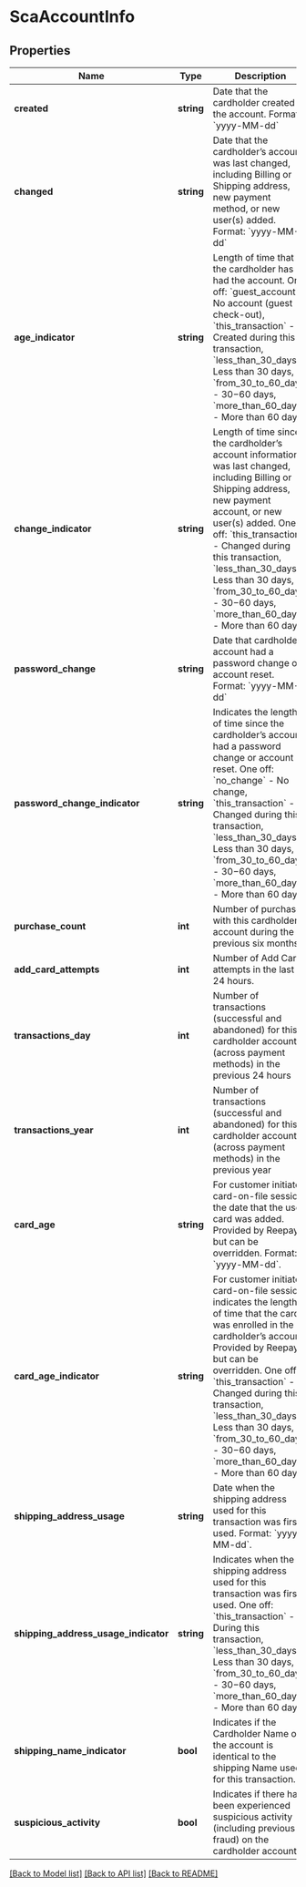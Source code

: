 # ScaAccountInfo

## Properties
Name | Type | Description | Notes
------------ | ------------- | ------------- | -------------
**created** | **string** | Date that the cardholder created the account. Format: &#x60;yyyy-MM-dd&#x60; | [optional] 
**changed** | **string** | Date that the cardholder’s account was last changed, including Billing or Shipping address, new payment method, or new user(s) added. Format: &#x60;yyyy-MM-dd&#x60; | [optional] 
**age_indicator** | **string** | Length of time that the cardholder has had the account. One off: &#x60;guest_account&#x60; - No account (guest check-out), &#x60;this_transaction&#x60; - Created during this transaction, &#x60;less_than_30_days&#x60; - Less than 30 days, &#x60;from_30_to_60_days&#x60; - 30−60 days, &#x60;more_than_60_days&#x60; - More than 60 days | [optional] 
**change_indicator** | **string** | Length of time since the cardholder’s account information was last changed, including Billing or Shipping address, new payment account, or new user(s) added. One off: &#x60;this_transaction&#x60; - Changed during this transaction, &#x60;less_than_30_days&#x60; - Less than 30 days, &#x60;from_30_to_60_days&#x60; - 30−60 days, &#x60;more_than_60_days&#x60; - More than 60 days | [optional] 
**password_change** | **string** | Date that cardholder’s account had a password change or account reset. Format: &#x60;yyyy-MM-dd&#x60; | [optional] 
**password_change_indicator** | **string** | Indicates the length of time since the cardholder’s account had a password change or account reset. One off: &#x60;no_change&#x60; - No change, &#x60;this_transaction&#x60; - Changed during this transaction, &#x60;less_than_30_days&#x60; - Less than 30 days, &#x60;from_30_to_60_days&#x60; - 30−60 days, &#x60;more_than_60_days&#x60; - More than 60 days | [optional] 
**purchase_count** | **int** | Number of purchases with this cardholder account during the previous six months. | [optional] 
**add_card_attempts** | **int** | Number of Add Card attempts in the last 24 hours. | [optional] 
**transactions_day** | **int** | Number of transactions (successful and abandoned) for this cardholder account (across payment methods) in the previous 24 hours | [optional] 
**transactions_year** | **int** | Number of transactions (successful and abandoned) for this cardholder account (across payment methods) in the previous year | [optional] 
**card_age** | **string** | For customer initiated card-on-file session, the date that the used card was added. Provided by Reepay but can be overridden. Format: &#x60;yyyy-MM-dd&#x60;. | [optional] 
**card_age_indicator** | **string** | For customer initiated card-on-file session, indicates the length of time that the card was enrolled in the cardholder’s account. Provided by Reepay but can be overridden. One off: &#x60;this_transaction&#x60; - Changed during this transaction, &#x60;less_than_30_days&#x60; - Less than 30 days, &#x60;from_30_to_60_days&#x60; - 30−60 days, &#x60;more_than_60_days&#x60; - More than 60 days | [optional] 
**shipping_address_usage** | **string** | Date when the shipping address used for this transaction was first used. Format: &#x60;yyyy-MM-dd&#x60;. | [optional] 
**shipping_address_usage_indicator** | **string** | Indicates when the shipping address used for this transaction was first used. One off: &#x60;this_transaction&#x60; - During this transaction, &#x60;less_than_30_days&#x60; - Less than 30 days, &#x60;from_30_to_60_days&#x60; - 30−60 days, &#x60;more_than_60_days&#x60; - More than 60 days | [optional] 
**shipping_name_indicator** | **bool** | Indicates if the Cardholder Name on the account is identical to the shipping Name used for this transaction. | [optional] 
**suspicious_activity** | **bool** | Indicates if there has been experienced suspicious activity (including previous fraud) on the cardholder account. | [optional] 

[[Back to Model list]](../../README.md#documentation-for-models) [[Back to API list]](../../README.md#documentation-for-api-endpoints) [[Back to README]](../../README.md)

